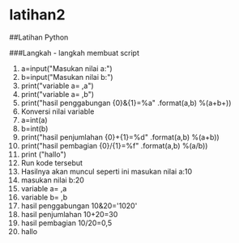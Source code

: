 # latihan2
##Latihan Python


###Langkah - langkah membuat script


1.  a=input("Masukan nilai a:")
2.  b=input("Masukan nilai b:")
3.  print("variable a= ,a")
4.  print("variable a= ,b")
5.  print("hasil penggabungan {0}&{1}=%a" .format(a,b) %(a+b+))
6.  Konversi nilai variable
7.  a=int(a)
8.  b=int(b)
9.  print("hasil penjumlahan {0}+{1}=%d" .format(a,b) %(a+b))
10. print("hasil pembagian {0}/{1}=%f" .format(a,b) %(a/b))
12. print ("hallo")
13. Run kode tersebut
14. Hasilnya akan muncul seperti ini masukan nilai a:10
15. masukan nilai b:20
16. variable a= ,a
17. variable b= ,b
18. hasil penggabungan 10&20='1020'
19. hasil penjumlahan 10+20=30
20. hasil pembagian 10/20=0,5
21. hallo
